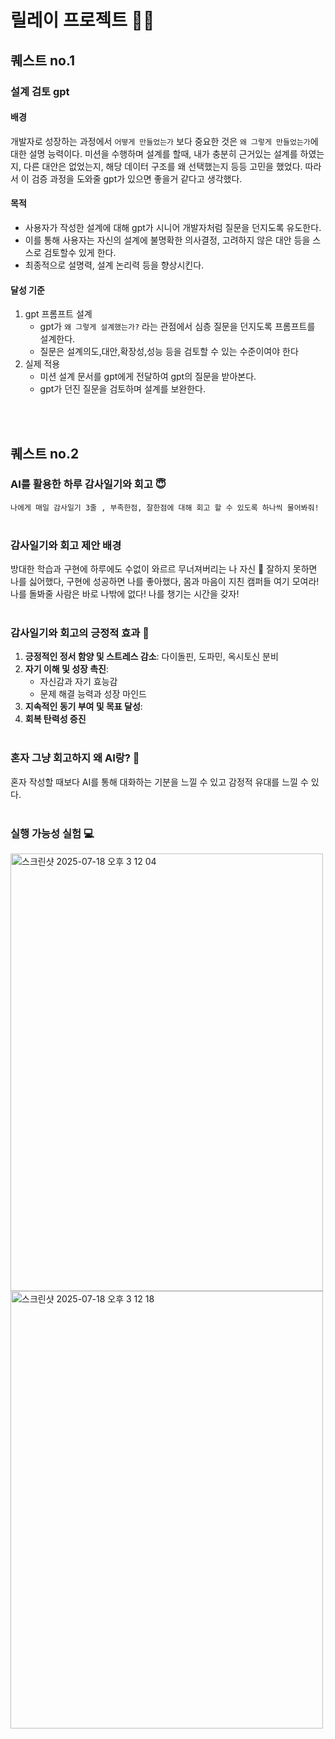 # 릴레이 프로젝트 🏃🏻

## 퀘스트 no.1
### 설계 검토 gpt
#### 배경
개발자로 성장하는 과정에서 `어떻게 만들었는가` 보다 중요한 것은 `왜 그렇게 만들었는가`에 대한 설명 능력이다.
미션을 수행하며 설계를 할때, 내가 충분히 근거있는 설계를 하였는지, 다른 대안은 없었는지, 해당 데이터 구조를 왜 선택했는지 등등 고민을 했었다. 따라서 이 검증 과정을 도와줄 gpt가 있으면 좋을거 같다고 생각했다.
#### 목적
- 사용자가 작성한 설계에 대해 gpt가 시니어 개발자처럼 질문을 던지도록 유도한다.
- 이를 통해 사용자는 자신의 설계에 불명확한 의사결정, 고려하지 않은 대안 등을 스스로 검토할수 있게 한다.
- 최종적으로 설명력, 설계 논리력 등을 향상시킨다.
#### 달성 기준
1. gpt 프롬프트 설계
   - gpt가 `왜 그렇게 설계했는가?` 라는 관점에서 심층 질문을 던지도록 프롬프트를 설계한다.
   - 질문은 설계의도,대안,확장성,성능 등을 검토할 수 있는 수준이여야 한다
2. 실제 적용
   - 미션 설계 문서를 gpt에게 전달하여 gpt의 질문을 받아본다.
   - gpt가 던진 질문을 검토하며 설계를 보완한다.

<br/><br/>


## 퀘스트 no.2

### AI를 활용한 하루 감사일기와 회고 😇

`나에게 매일 감사일기 3줄 , 부족한점, 잘한점에 대해 회고 할 수 있도록 하나씩 물어봐줘!` 
<br/><br/>

### 감사일기와 회고 제안 배경

방대한 학습과 구현에 하루에도 수없이 와르르 무너져버리는 나 자신 🫠
잘하지 못하면 나를 싫어했다, 구현에 성공하면 나를 좋아했다, 몸과 마음이 지친 캠퍼들 여기 모여라!
나를 돌봐줄 사람은 바로 나밖에 없다! 나를 챙기는 시간을 갖자!
<br/><br/>

### 감사일기와 회고의 긍정적 효과 💫

1. **긍정적인 정서 함양 및 스트레스 감소**: 다이돌핀, 도파민, 옥시토신 분비
2. **자기 이해 및 성장 촉진**:
    - 자신감과 자기 효능감
    - 문제 해결 능력과 성장 마인드
3. **지속적인 동기 부여 및 목표 달성**:
4. **회복 탄력성 증진**
<br/><br/>

### 혼자 그냥 회고하지 왜 AI랑?  🤔

혼자 작성할 때보다 AI를 통해 대화하는 기분을 느낄 수 있고 감정적 유대를 느낄 수 있다.<br/><br/>

### 실행 가능성 실험 💻
<img width="500" height="700" alt="스크린샷 2025-07-18 오후 3 12 04" src="https://github.com/user-attachments/assets/f980ca78-329e-47a3-a9ab-13c4749d9cb4" /> <br/>
<img width="500" height="700" alt="스크린샷 2025-07-18 오후 3 12 18" src="https://github.com/user-attachments/assets/293a2177-b252-44f1-a21c-e1d903ffcec8" /> 

<br/><br/><br/>


